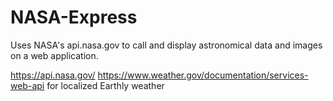 # NASA-Express
Uses NASA's api.nasa.gov to call and display astronomical data and images on a web application.

https://api.nasa.gov/ 
https://www.weather.gov/documentation/services-web-api for localized Earthly weather
